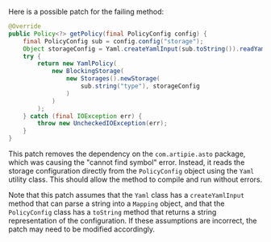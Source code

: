 Here is a possible patch for the failing method:
```java
@Override
public Policy<?> getPolicy(final PolicyConfig config) {
    final PolicyConfig sub = config.config("storage");
    Object storageConfig = Yaml.createYamlInput(sub.toString()).readYamlMapping();
    try {
        return new YamlPolicy(
            new BlockingStorage(
                new Storages().newStorage(
                    sub.string("type"), storageConfig
                )
            )
        );
    } catch (final IOException err) {
        throw new UncheckedIOException(err);
    }
}
```
This patch removes the dependency on the `com.artipie.asto` package, which was causing the "cannot find symbol" error. Instead, it reads the storage configuration directly from the `PolicyConfig` object using the `Yaml` utility class. This should allow the method to compile and run without errors.

Note that this patch assumes that the `Yaml` class has a `createYamlInput` method that can parse a string into a `Mapping` object, and that the `PolicyConfig` class has a `toString` method that returns a string representation of the configuration. If these assumptions are incorrect, the patch may need to be modified accordingly.